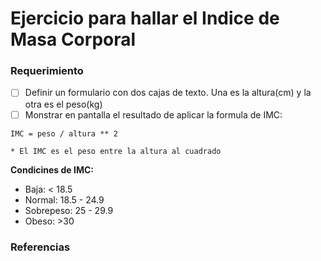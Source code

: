 # Ejercicio para hallar el Indice de Masa Corporal

### Requerimiento

- [ ] Definir un formulario con dos cajas de texto. Una es la altura(cm) y la otra es el peso(kg)
- [ ] Monstrar en pantalla el resultado de aplicar la formula de IMC:

```
IMC = peso / altura ** 2

* El IMC es el peso entre la altura al cuadrado
```

**Condicines de IMC:**

- Baja: < 18.5
- Normal: 18.5 - 24.9
- Sobrepeso: 25 - 29.9
- Obeso: >30

### Referencias
